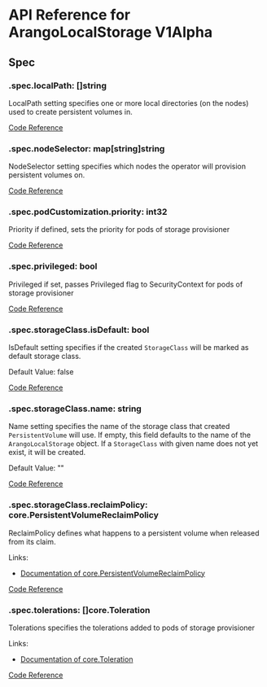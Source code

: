 # API Reference for ArangoLocalStorage V1Alpha

## Spec

### .spec.localPath: []string

LocalPath setting specifies one or more local directories (on the nodes) used to create persistent volumes in.

[Code Reference](/pkg/apis/storage/v1alpha/local_storage_spec.go#L36)

### .spec.nodeSelector: map[string]string

NodeSelector setting specifies which nodes the operator will provision persistent volumes on.

[Code Reference](/pkg/apis/storage/v1alpha/local_storage_spec.go#L43)

### .spec.podCustomization.priority: int32

Priority if defined, sets the priority for pods of storage provisioner

[Code Reference](/pkg/apis/storage/v1alpha/local_storage_pod_customization.go#L25)

### .spec.privileged: bool

Privileged if set, passes Privileged flag to SecurityContext for pods of storage provisioner

[Code Reference](/pkg/apis/storage/v1alpha/local_storage_spec.go#L45)

### .spec.storageClass.isDefault: bool

IsDefault setting specifies if the created `StorageClass` will
be marked as default storage class.

Default Value: false

[Code Reference](/pkg/apis/storage/v1alpha/storage_class_spec.go#L42)

### .spec.storageClass.name: string

Name setting specifies the name of the storage class that
created `PersistentVolume` will use.
If empty, this field defaults to the name of the `ArangoLocalStorage` object.
If a `StorageClass` with given name does not yet exist, it will be created.

Default Value: ""

[Code Reference](/pkg/apis/storage/v1alpha/storage_class_spec.go#L38)

### .spec.storageClass.reclaimPolicy: core.PersistentVolumeReclaimPolicy

ReclaimPolicy defines what happens to a persistent volume when released from its claim.

Links:
* [Documentation of core.PersistentVolumeReclaimPolicy](https://kubernetes.io/docs/concepts/storage/persistent-volumes#reclaiming)

[Code Reference](/pkg/apis/storage/v1alpha/storage_class_spec.go#L46)

### .spec.tolerations: []core.Toleration

Tolerations specifies the tolerations added to pods of storage provisioner

Links:
* [Documentation of core.Toleration](https://kubernetes.io/docs/reference/generated/kubernetes-api/v1.26/#toleration-v1-core)

[Code Reference](/pkg/apis/storage/v1alpha/local_storage_spec.go#L41)

